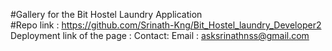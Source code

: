 #Gallery for the Bit Hostel Laundry Application
<br>#Repo link : https://github.com/Srinath-Kng/Bit_Hostel_laundry_Developer2
Deployment link of the page : 
Contact:
Email : asksrinathnss@gmail.com 
